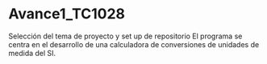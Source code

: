 # Avance1_TC1028
Selección del tema de proyecto y set up de repositorio
El programa se centra en el desarrollo de una calculadora de conversiones de unidades de medida del SI.
